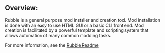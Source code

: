 Overview:
----------------------------------------------------------------------------------------------------

Rubble is a general purpose mod installer and creation tool. Mod installation is done with an easy
to use HTML GUI or a basic CLI front end. Mod creation is facilitated by a powerful template and
scripting system that allows automation of many common modding tasks.

For more information, see the [Rubble Readme](/std_lib/docs/Rubble%20Readme.md)
